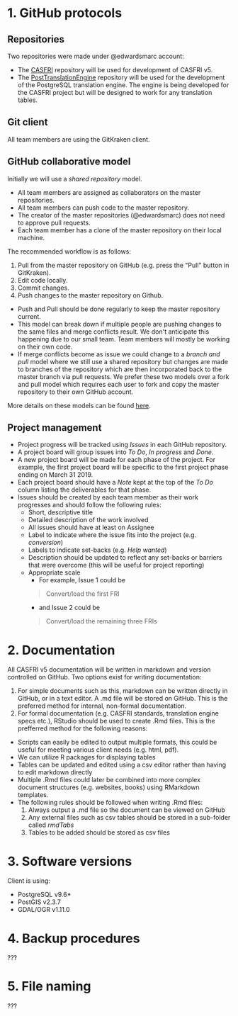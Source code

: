 # 1. GitHub protocols

## Repositories
Two repositories were made under @edwardsmarc account:
* The [CASFRI](https://github.com/edwardsmarc/CASFRI) repository will be used for development of CASFRI v5. 
* The [PostTranslationEngine](https://github.com/edwardsmarc/postTranslationEngine) repository will be used for the development of the PostgreSQL translation engine. The engine is being developed for the CASFRI project but will be designed to work for any translation tables.

## Git client
All team members are using the GitKraken client.

## GitHub collaborative model

Initially we will use a *shared repository* model.
* All team members are assigned as collaborators on the master repositories.
* All team members can push code to the master repository.
* The creator of the master repositories (@edwardsmarc) does not need to approve pull requests.
* Each team member has a clone of the master repository on their local machine.

The recommended workflow is as follows:
1. Pull from the master repository on GitHub (e.g. press the "Pull" button in GitKraken).
2. Edit code locally.
3. Commit changes.
4. Push changes to the master repository on Github.  

* Push and Pull should be done regularly to keep the master repository current.
* This model can break down if multiple people are pushing changes to the same files and merge conflicts result. We don't anticipate this happening due to our small team. Team members will mostly be working on their own code. 
* If merge conflicts become as issue we could change to a *branch and pull* model where we still use a shared repository but changes are made to branches of the repository which are then incorporated back to the master branch via pull requests. We prefer these two models over a fork and pull model which requires each user to fork and copy the master repository to their own GitHub account.

More details on these models can be found [here](http://www.goring.org/resources/project-management.html).

## Project management
* Project progress will be tracked using *Issues* in each GitHub repository. 
* A project board will group issues into *To Do*, *In progress* and *Done*. 
* A new project board will be made for each phase of the project. For example, the first project board will be specific to the first project phase ending on March 31 2019.
* Each project board should have a *Note* kept at the top of the *To Do* column listing the deliverables for that phase.
* Issues should be created by each team member as their work progresses and should follow the following rules:
  * Short, descriptive title
  * Detailed description of the work involved
  * All issues should have at least on Assignee
  * Label to indicate where the issue fits into the project (e.g. *conversion*)
  * Labels to indicate set-backs (e.g. *Help wanted*)
  * Description should be updated to reflect any set-backs or barriers that were overcome (this will be useful for project reporting)
  * Appropriate scale
    * For example, Issue 1 could be
    > Convert/load the first FRI
    * and Issue 2 could be
    > Convert/load the remaining three FRIs
 
# 2. Documentation
All CASFRI v5 documentation will be written in markdown and version controlled on GitHub. Two options exist for writing documentation:
1. For simple documents such as this, markdown can be written directly in GitHub, or in a text editor. A .md file will be stored on GitHub. This is the preferred method for internal, non-formal documentation.
2. For formal documentation (e.g. CASFRI standards, translation engine specs etc.), RStudio should be used to create .Rmd files. This is the prefferred method for the following reasons:
  * Scripts can easily be edited to output multiple formats, this could be useful for meeting various client needs (e.g. html, pdf).
  * We can utilize R packages for displaying tables
  * Tables can be updated and edited using a csv editor rather than having to edit markdown directly
  * Multiple .Rmd files could later be combined into more complex document structures (e.g. websites, books) using RMarkdown templates.
  * The following rules should be followed when writing .Rmd files:
    1. Always output a .md file so the document can be viewed on GitHub
    2. Any external files such as csv tables should be stored in a sub-folder called *rmdTabs*
    3. Tables to be added should be stored as csv files

# 3. Software versions
Client is using:
* PostgreSQL v9.6*
* PostGIS v2.3.7  
* GDAL/OGR v1.11.0

# 4. Backup procedures
???

# 5. File naming
???
